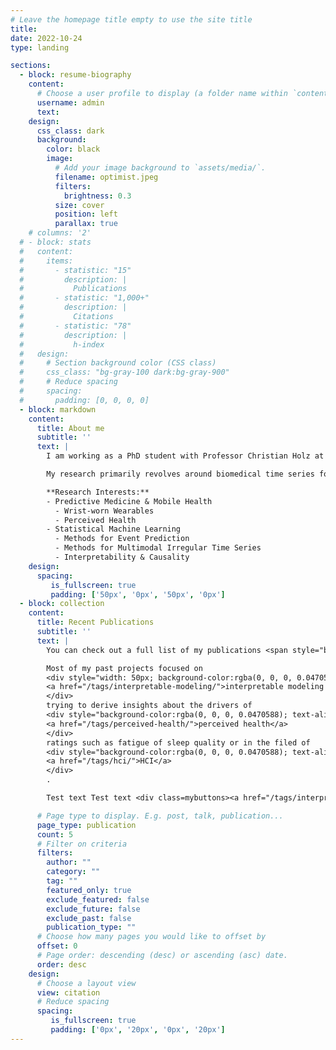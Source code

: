 ```yaml
---
# Leave the homepage title empty to use the site title
title:
date: 2022-10-24
type: landing

sections:
  - block: resume-biography
    content:
      # Choose a user profile to display (a folder name within `content/authors/`)
      username: admin
      text:
    design:
      css_class: dark
      background:
        color: black
        image:
          # Add your image background to `assets/media/`.
          filename: optimist.jpeg
          filters:
            brightness: 0.3
          size: cover
          position: left
          parallax: true
    # columns: '2'
  # - block: stats
  #   content:
  #     items:
  #       - statistic: "15"
  #         description: |
  #           Publications
  #       - statistic: "1,000+"
  #         description: |
  #           Citations
  #       - statistic: "78"
  #         description: |
  #           h-index
  #   design:
  #     # Section background color (CSS class)
  #     css_class: "bg-gray-100 dark:bg-gray-900"
  #     # Reduce spacing
  #     spacing:
  #       padding: [0, 0, 0, 0]
  - block: markdown
    content:
      title: About me
      subtitle: ''
      text: |
        I am working as a PhD student with Professor Christian Holz at the [Sensing, Interaction & Perception Lab](https://siplab.org/) at [ETH Zurich](https://inf.ethz.ch/). My focus lies on applying statistics and statistical machine learning to large medical datasets.

        My research primarily revolves around biomedical time series for disease modeling and prediction. Initially, I analyzed ratings of perceived health using wearable sensor data in intensive longitudinal studies (see my [<ins>Publications on perceived health</ins>](./tags/perceived-health/)). Since then, I have developed methods to enhance the information extracted from wearables (e.g., [<ins>Nightbeat</ins>](./publication/2024-11-15-bhi-hraccsleep/)) and modeled disease and mortality risk based on wearable sensors at a population scale (see preprints on the UK Biobank). Currently, I am exploring methodologies to link irregular, multimodal biomedical time series to disease outcomes, focusing on interpretability and causality.

        **Research Interests:**
        - Predictive Medicine & Mobile Health
          - Wrist-worn Wearables
          - Perceived Health
        - Statistical Machine Learning
          - Methods for Event Prediction
          - Methods for Multimodal Irregular Time Series
          - Interpretability & Causality
    design:
      spacing:
         is_fullscreen: true
         padding: ['50px', '0px', '50px', '0px']
  - block: collection
    content:
      title: Recent Publications
      subtitle: ''
      text: |
        You can check out a full list of my publications <span style="background-color:green">[<ins>here</ins>](./publication/)</span>.

        Most of my past projects focused on 
        <div style="width: 50px; background-color:rgba(0, 0, 0, 0.0470588); text-align:center; vertical-align: middle; padding:10px;border-top-left-radius:8px; border-top-right-radius: 8px; border-bottom-right-radius: 8px; border-bottom-left-radius: 8px">
        <a href="/tags/interpretable-modeling/">interpretable modeling techniques</a>
        </div>
        trying to derive insights about the drivers of
        <div style="background-color:rgba(0, 0, 0, 0.0470588); text-align:center; vertical-align: middle; padding:10px;border-top-left-radius:8px; border-top-right-radius: 8px; border-bottom-right-radius: 8px; border-bottom-left-radius: 8px">
        <a href="/tags/perceived-health/">perceived health</a>
        </div>
        ratings such as fatigue of sleep quality or in the filed of 
        <div style="background-color:rgba(0, 0, 0, 0.0470588); text-align:center; vertical-align: middle; padding:10px;border-top-left-radius:8px; border-top-right-radius: 8px; border-bottom-right-radius: 8px; border-bottom-left-radius: 8px">
        <a href="/tags/hci/">HCI</a>
        </div>
        .

        Test text Test text <div class=mybuttons><a href="/tags/interpretable-modeling/">interpretable modeling techniques</a> </div> Test text Test text

      # Page type to display. E.g. post, talk, publication...
      page_type: publication
      count: 5
      # Filter on criteria
      filters:
        author: ""
        category: ""
        tag: ""
        featured_only: true
        exclude_featured: false
        exclude_future: false
        exclude_past: false
        publication_type: ""
      # Choose how many pages you would like to offset by
      offset: 0
      # Page order: descending (desc) or ascending (asc) date.
      order: desc
    design:
      # Choose a layout view
      view: citation
      # Reduce spacing
      spacing:
         is_fullscreen: true
         padding: ['0px', '20px', '0px', '20px']
---
```

